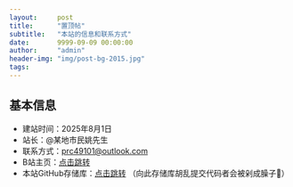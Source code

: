 ```yaml
---
layout:     post
title:      "置顶帖"
subtitle:   "本站的信息和联系方式"
date:       9999-09-09 00:00:00
author:     "admin"
header-img: "img/post-bg-2015.jpg"
tags: 
---
```

## 基本信息
- 建站时间：2025年8月1日
- 站长：@某地市民姚先生
- 联系方式：prc49101@outlook.com
- B站主页：[点击跳转](https://space.bilibili.com/3546719547558136)
- 本站GitHub存储库：[点击跳转](https://www.github.com/mdsmyxs/mdsmyxs.github.io) （向此存储库胡乱提交代码者会被剁成臊子🔪）
